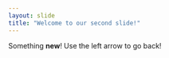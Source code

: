 ```yaml
---
layout: slide
title: "Welcome to our second slide!"
---
```

Something **new**!
Use the left arrow to go back!